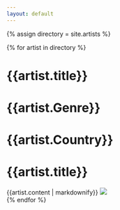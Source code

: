 ```yaml
---
layout: default
---
```

{% assign directory = site.artists %}
<div class="directory-wrapper">
  {% for artist in directory %}
    <div id="{{artist.title | downcase | slugify }}" class="artist-card-wrapper">
      <div class="artist-card">
        <h1>{{artist.title}}</h1>
        <h1>{{artist.Genre}}</h1>
        <h1>{{artist.Country}}</h1>
        <h1>{{artist.title}}</h1>
      </div>
      <div class="artist-description">
        {{artist.content | markdownify}}
        <img src="{{artist.Image}}">
      </div>
    </div>
  {% endfor %}
</div>
